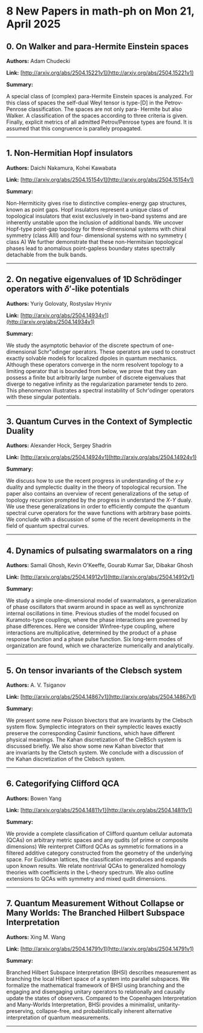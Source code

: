 # 8 New Papers in math-ph on Mon 21, April 2025

## 0. On Walker and para-Hermite Einstein spaces

**Authors:** Adam Chudecki

**Link:** [http://arxiv.org/abs/2504.15221v1](http://arxiv.org/abs/2504.15221v1)

**Summary:**

A special class of (complex) para-Hermite Einstein spaces is analyzed. For this class of spaces the self-dual Weyl tensor is type-[D] in the Petrov-Penrose classification. The spaces are not only para- Hermite but also Walker. A classification of the spaces according to three criteria is given. Finally, explicit metrics of all admitted Petrov/Penrose types are found. It is assumed that this congruence is parallely propagated.

---

## 1. Non-Hermitian Hopf insulators

**Authors:** Daichi Nakamura, Kohei Kawabata

**Link:** [http://arxiv.org/abs/2504.15154v1](http://arxiv.org/abs/2504.15154v1)

**Summary:**

Non-Hermiticity gives rise to distinctive complex-energy gap structures, known as point gaps. Hopf insulators represent a unique class of topological insulators that exist exclusively in two-band systems and are inherently unstable upon the inclusion of additional bands. We uncover Hopf-type point-gap topology for three-dimensional systems with chiral symmetry (class AIII) and four- dimensional systems with no symmetry ( class A) We further demonstrate that these non-Hermitsian topological phases lead to anomalous point-gapless boundary states spectrally detachable from the bulk bands.

---

## 2. On negative eigenvalues of 1D Schrödinger operators with   $δ'$-like potentials

**Authors:** Yuriy Golovaty, Rostyslav Hryniv

**Link:** [http://arxiv.org/abs/2504.14934v1](http://arxiv.org/abs/2504.14934v1)

**Summary:**

We study the asymptotic behavior of the discrete spectrum of one-dimensional Schr\"odinger operators. These operators are used to construct exactly solvable models for localized dipoles in quantum mechanics. Although these operators converge in the norm resolvent topology to a limiting operator that is bounded from below, we prove that they can possess a finite but arbitrarily large number of discrete eigenvalues that diverge to negative infinity as the regularization parameter tends to zero. This phenomenon illustrates a spectral instability of Schr\'odinger operators with these singular potentials.

---

## 3. Quantum Curves in the Context of Symplectic Duality

**Authors:** Alexander Hock, Sergey Shadrin

**Link:** [http://arxiv.org/abs/2504.14924v1](http://arxiv.org/abs/2504.14924v1)

**Summary:**

We discuss how to use the recent progress in understanding of the $x$-$y$ duality and symplectic duality in the theory of topological recursion. The paper also contains an overview of recent generalizations of the setup of topology recursion prompted by the progress in understand the $X$-$Y$ dualy. We use these generalizations in order to efficiently compute the quantum spectral curve operators for the wave functions with arbitrary base points. We conclude with a discussion of some of the recent developments in the field of quantum spectral curves.

---

## 4. Dynamics of pulsating swarmalators on a ring

**Authors:** Samali Ghosh, Kevin O'Keeffe, Gourab Kumar Sar, Dibakar Ghosh

**Link:** [http://arxiv.org/abs/2504.14912v1](http://arxiv.org/abs/2504.14912v1)

**Summary:**

We study a simple one-dimensional model of swarmalators, a generalization of phase oscillators that swarm around in space as well as synchronize internal oscillations in time. Previous studies of the model focused on Kuramoto-type couplings, where the phase interactions are governed by phase differences. Here we consider Winfree-type coupling, where interactions are multiplicative, determined by the product of a phase response function and a phase pulse function. Six long-term modes of organization are found, which we characterize numerically and analytically.

---

## 5. On tensor invariants of the Clebsch system

**Authors:** A. V. Tsiganov

**Link:** [http://arxiv.org/abs/2504.14867v1](http://arxiv.org/abs/2504.14867v1)

**Summary:**

We present some new Poisson bivectors that are invariants by the Clebsch system flow. Symplectic integrators on their symplectic leaves exactly preserve the corresponding Casimir functions, which have different physical meanings. The Kahan discretization of the CleBSch system is discussed briefly. We also show some new Kahan bivector that are invariants by the Cletsch system. We conclude with a discussion of the Kahan discretization of the Clebsch system.

---

## 6. Categorifying Clifford QCA

**Authors:** Bowen Yang

**Link:** [http://arxiv.org/abs/2504.14811v1](http://arxiv.org/abs/2504.14811v1)

**Summary:**

We provide a complete classification of Clifford quantum cellular automata (QCAs) on arbitrary metric spaces and any qudits (of prime or composite dimensions) We reinterpret Clifford QCAs as symmetric formations in a filtered additive category constructed from the geometry of the underlying space. For Euclidean lattices, the classification reproduces and expands upon known results. We relate nontrivial QCAs to generalized homology theories with coefficients in the L-theory spectrum. We also outline extensions to QCAs with symmetry and mixed qudit dimensions.

---

## 7. Quantum Measurement Without Collapse or Many Worlds: The Branched   Hilbert Subspace Interpretation

**Authors:** Xing M. Wang

**Link:** [http://arxiv.org/abs/2504.14791v1](http://arxiv.org/abs/2504.14791v1)

**Summary:**

Branched Hilbert Subspace Interpretation (BHSI) describes measurement as branching the local Hilbert space of a system into parallel subspaces. We formalize the mathematical framework of BHSI using branching and the engaging and disengaging unitary operators to relationally and causally update the states of observers. Compared to the Copenhagen Interpretation and Many-Worlds Interpretation, BHSi provides a minimalist, unitarity-preserving, collapse-free, and probabilistically inherent alternative interpretation of quantum measurements.

---

